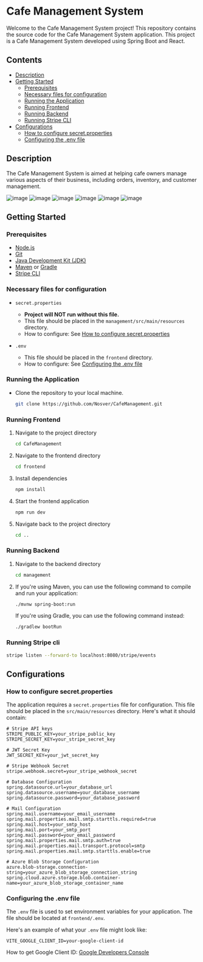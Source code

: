# Cafe Management System

Welcome to the Cafe Management System project! This repository contains the source code for the Cafe Management System application. This project is a Cafe Management System developed using Spring Boot and React.

## Contents
- [Description](#description)
- [Getting Started](#getting-started)
   - [Prerequisites](#prerequisites)
   - [Necessary files for configuration](#necessary-files-for-configuration)
   - [Running the Application](#running-the-application)
   - [Running Frontend](#running-frontend)
   - [Running Backend](#running-backend)
   - [Running Stripe CLI](#running-stripe-cli)
- [Configurations](#configurations)
   - [How to configure secret.properties](#how-to-configure-secretproperties)
   - [Configuring the .env file](#configuring-the-env-file)

## Description

The Cafe Management System is aimed at helping cafe owners manage various aspects of their business, including orders, inventory, and customer management.

![image](https://github.com/user-attachments/assets/331e8b9c-2c95-468f-9b46-d23e2dd7a158)
![image](https://github.com/user-attachments/assets/31794ba5-2754-4549-aae7-054c7a573712)
![image](https://github.com/user-attachments/assets/56cfb35f-2943-40d3-89b8-5da1efb69259)
![image](https://github.com/user-attachments/assets/4f18fba8-540d-4a83-81ef-2a48dc0a1952)
![image](https://github.com/user-attachments/assets/414337f7-4f1c-48cc-9678-2a104e00615f)
![image](https://github.com/user-attachments/assets/41aceacc-57f4-4610-9465-2994a0bb43e2)


## Getting Started

### Prerequisites
- [Node.js](https://nodejs.org/)
- [Git](https://git-scm.com/)
- [Java Development Kit (JDK)](https://www.oracle.com/java/technologies/javase-jdk11-downloads.html)
- [Maven](https://maven.apache.org/) or [Gradle](https://gradle.org/)
- [Stripe CLI](https://stripe.com/docs/stripe-cli)

### Necessary files for configuration

- `secret.properties`
  - **Project will NOT run without this file.**  
  - This file should be placed in the `management/src/main/resources` directory.
  - How to configure: See [How to configure secret.properties](#how-to-configure-secretproperties)

- `.env`
  - This file should be placed in the `frontend` directory.
  - How to configure: See [Configuring the .env file](#configuring-the-env-file)
  
### Running the Application

- Clone the repository to your local machine.
   ```bash
   git clone https://github.com/Nosver/CafeManagement.git
   ```

### Running Frontend 

1. Navigate to the project directory
   ```bash
   cd CafeManagement
   ```

2. Navigate to the frontend directory
   ```bash
   cd frontend
   ```

3. Install dependencies
   ```bash
   npm install
   ```

4. Start the frontend application
   ```bash
   npm run dev
   ```

5. Navigate back to the project directory
   ```bash
   cd ..
   ```
   
### Running Backend

1. Navigate to the backend directory
   ```bash
   cd management
   ```

2. If you're using Maven, you can use the following command to compile and run your application:
   ```bash
   ./mvnw spring-boot:run
   ```

   If you're using Gradle, you can use the following command instead:
   ```bash
   ./gradlew bootRun
   ```

### Running Stripe cli
   ```bash
   stripe listen --forward-to localhost:8080/stripe/events
   ```

## Configurations

### How to configure secret.properties

The application requires a `secret.properties` file for configuration. This file should be placed in the `src/main/resources` directory. Here's what it should contain:

```java-properties
# Stripe API keys
STRIPE_PUBLIC_KEY=your_stripe_public_key
STRIPE_SECRET_KEY=your_stripe_secret_key

# JWT Secret Key
JWT_SECRET_KEY=your_jwt_secret_key

# Stripe Webhook Secret
stripe.webhook.secret=your_stripe_webhook_secret

# Database Configuration
spring.datasource.url=your_database_url
spring.datasource.username=your_database_username
spring.datasource.password=your_database_password

# Mail Configuration
spring.mail.username=your_email_username
spring.mail.properties.mail.smtp.starttls.required=true
spring.mail.host=your_smtp_host
spring.mail.port=your_smtp_port
spring.mail.password=your_email_password
spring.mail.properties.mail.smtp.auth=true
spring.mail.properties.mail.transport.protocol=smtp
spring.mail.properties.mail.smtp.starttls.enable=true

# Azure Blob Storage Configuration
azure.blob-storage.connection-string=your_azure_blob_storage_connection_string
spring.cloud.azure.storage.blob.container-name=your_azure_blob_storage_container_name
```

### Configuring the .env file

The `.env` file is used to set environment variables for your application. The file should be located at `frontend/.env`.

Here's an example of what your `.env` file might look like:

```properties
VITE_GOOGLE_CLIENT_ID=your-google-client-id
```

How to get Google Client ID: [Google Developers Console](https://console.developers.google.com/)
